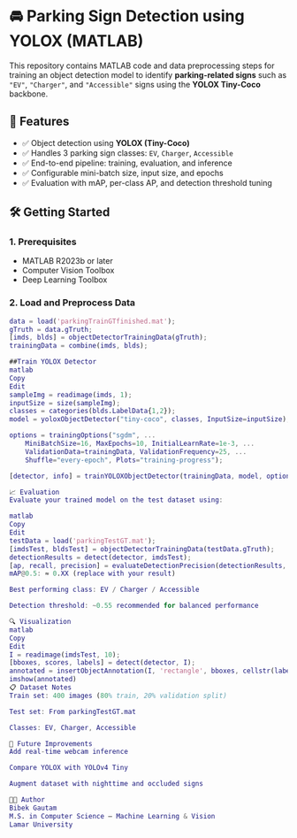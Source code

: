 # 🚘 Parking Sign Detection using YOLOX (MATLAB)

This repository contains MATLAB code and data preprocessing steps for training an object detection model to identify **parking-related signs** such as `"EV"`, `"Charger"`, and `"Accessible"` signs using the **YOLOX Tiny-Coco** backbone.


## 🚀 Features

- ✅ Object detection using **YOLOX (Tiny-Coco)**
- ✅ Handles 3 parking sign classes: `EV`, `Charger`, `Accessible`
- ✅ End-to-end pipeline: training, evaluation, and inference
- ✅ Configurable mini-batch size, input size, and epochs
- ✅ Evaluation with mAP, per-class AP, and detection threshold tuning

## 🛠️ Getting Started

### 1. Prerequisites

- MATLAB R2023b or later
- Computer Vision Toolbox
- Deep Learning Toolbox

### 2. Load and Preprocess Data

```matlab
data = load('parkingTrainGTfinished.mat');
gTruth = data.gTruth;
[imds, blds] = objectDetectorTrainingData(gTruth);
trainingData = combine(imds, blds);

##Train YOLOX Detector
matlab
Copy
Edit
sampleImg = readimage(imds, 1);
inputSize = size(sampleImg);
classes = categories(blds.LabelData{1,2});
model = yoloxObjectDetector("tiny-coco", classes, InputSize=inputSize);

options = trainingOptions("sgdm", ...
    MiniBatchSize=16, MaxEpochs=10, InitialLearnRate=1e-3, ...
    ValidationData=trainingData, ValidationFrequency=25, ...
    Shuffle="every-epoch", Plots="training-progress");

[detector, info] = trainYOLOXObjectDetector(trainingData, model, options);

📈 Evaluation
Evaluate your trained model on the test dataset using:

matlab
Copy
Edit
testData = load('parkingTestGT.mat');
[imdsTest, bldsTest] = objectDetectorTrainingData(testData.gTruth);
detectionResults = detect(detector, imdsTest);
[ap, recall, precision] = evaluateDetectionPrecision(detectionResults, combine(imdsTest, bldsTest), 0.5);
mAP@0.5: ≈ 0.XX (replace with your result)

Best performing class: EV / Charger / Accessible

Detection threshold: ~0.55 recommended for balanced performance

🔍 Visualization
matlab
Copy
Edit
I = readimage(imdsTest, 10);
[bboxes, scores, labels] = detect(detector, I);
annotated = insertObjectAnnotation(I, 'rectangle', bboxes, cellstr(labels));
imshow(annotated)
📋 Dataset Notes
Train set: 400 images (80% train, 20% validation split)

Test set: From parkingTestGT.mat

Classes: EV, Charger, Accessible

📌 Future Improvements
Add real-time webcam inference

Compare YOLOX with YOLOv4 Tiny

Augment dataset with nighttime and occluded signs

🧑‍💻 Author
Bibek Gautam
M.S. in Computer Science – Machine Learning & Vision
Lamar University


